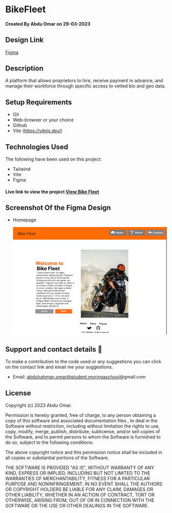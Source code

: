 # BikeFleet

#### Created By Abdu Omar on 29-03-2023

## Design Link

[Figma](https://www.figma.com/file/eiGetwseq1Vn0ucywhhIK2/Bike-Fleet?node-id=0-1&t=ULfDRKJdlrG04VC9-0)

## Description
A platform that allows proprietors to hire, receive payment in advance, and manage their workforce through specific
access to vetted bio and geo data.

## Setup Requirements

- Git
- Web-browser or your choice
- Github
- Vite (https://vitejs.dev/)


## Technologies Used

The following have been used on this project:

- Tailwind
- Vite
- Figma



#### Live link to view the project <a href="https://sweet-scone-54d5d6.netlify.app">View Bike Fleet</a>



## Screenshot Of the Figma Design

- Homepage

  <img src="src/assets/Screenshot (1).png" alt="screenshot" />


## Support and contact details 🙂

To make a contribution to the code used or any suggestions you can click on the contact link and email me your suggestions.

- Email: abdulrahman.omar@student.moringaschool@gmail.com

## License

Copyright (c) 2023 Abdu Omar.

Permission is hereby granted, free of charge, to any person obtaining a copy
of this software and associated documentation files , to deal
in the Software without restriction, including without limitation the rights
to use, copy, modify, merge, publish, distribute, sublicense, and/or sell
copies of the Software, and to permit persons to whom the Software is
furnished to do so, subject to the following conditions:

The above copyright notice and this permission notice shall be included in all
copies or substantial portions of the Software.

THE SOFTWARE IS PROVIDED "AS IS", WITHOUT WARRANTY OF ANY KIND, EXPRESS OR
IMPLIED, INCLUDING BUT NOT LIMITED TO THE WARRANTIES OF MERCHANTABILITY,
FITNESS FOR A PARTICULAR PURPOSE AND NONINFRINGEMENT. IN NO EVENT SHALL THE
AUTHORS OR COPYRIGHT HOLDERS BE LIABLE FOR ANY CLAIM, DAMAGES OR OTHER
LIABILITY, WHETHER IN AN ACTION OF CONTRACT, TORT OR OTHERWISE, ARISING FROM,
OUT OF OR IN CONNECTION WITH THE SOFTWARE OR THE USE OR OTHER DEALINGS IN THE
SOFTWARE.